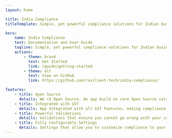 ```yaml
---
layout: home

title: India Compliance
titleTemplate: Simple, yet powerful compliance solutions for Indian businesses

hero:
    name: India Compliance
    text: Documentation and User Guide
    tagline: Simple, yet powerful compliance solutions for Indian businesses
    actions:
        - theme: brand
          text: Get Started
          link: /guide/getting-started
        - theme: alt
          text: View on GitHub
          link: https://github.com/resilient-tech/india-compliance/

features:
    - title: Open Source
      details: We <3 Open Source. An app build on core Open Source values so you can trust
    - title: Integrated with GST
      details: App Integrated with all GST Features, making compliance easy and fun
    - title: Powerful Validations
      details: Validations that ensure you cannot go wrong with your compliance
    - title: Fully Configurable Settings
      details: Settings that allow you to customize compliance to your requirements
---
```

